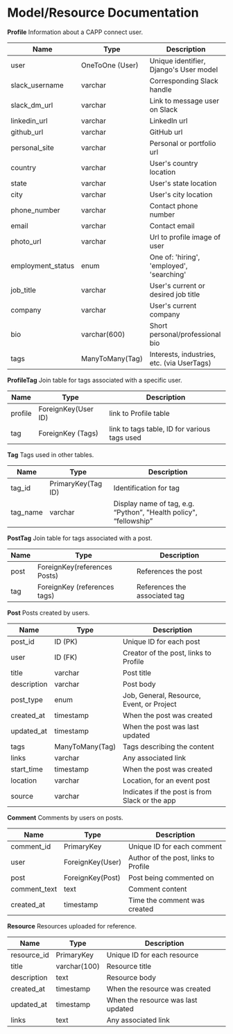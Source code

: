 # Model/Resource Documentation

**Profile**
Information about a CAPP connect user.

| Name              | Type                 | Description               |
| ----------------- | -------------------- | ------------------------- |
| user           | OneToOne (User)     | Unique identifier, Django's User model|
| slack_username | varchar | Corresponding Slack handle   |
| slack_dm_url | varchar | Link to message user on Slack   |
| linkedin_url| varchar | LinkedIn url   |
| github_url| varchar | GitHub url   |
| personal_site | varchar | Personal or portfolio url   |
| country | varchar | User's country location   |
| state | varchar | User's state location   |
| city | varchar | User's city location   |
| phone_number | varchar | Contact phone number   |
| email | varchar | Contact email   |
| photo_url       | varchar             | Url to profile image of user       |
| employment_status | enum | One of: 'hiring', 'employed', 'searching'   |
| job_title | varchar | User's current or desired job title  |
| company | varchar | User's current company  |
| bio | varchar(600) | Short personal/professional bio   |
| tags | ManyToMany(Tag) | Interests, industries, etc. (via UserTags)   |

**ProfileTag**
Join table for tags associated with a specific user.

| Name               | Type              | Description                                                  |
| ------------------ | ----------------- | ------------------------------------------------------------ |
| profile            |ForeignKey(User ID)| link to Profile table                                            |
| tag             | ForeignKey (Tags) | link to tags table, ID for various tags used                                     |

**Tag**
Tags used in other tables.

| Name               | Type              | Description                                                  |
| ------------------ | ----------------- | ------------------------------------------------------------ |
| tag_id             | PrimaryKey(Tag ID)| Identification for tag                                       |
| tag_name           | varchar           | Display name of tag, e.g. “Python”, "Health policy", “fellowship”          |

**PostTag**
Join table for tags associated with a post.

| Name               | Type                         | Description                                                  |
| ------------------ | ---------------------------- | ------------------------------------------------------------ |
| post            | ForeignKey(references Posts) | References the post                                          |
| tag             | ForeignKey (references tags) | References the associated tag                                |

**Post**
Posts created by users.

| Name               | Type              | Description                                                  |
| ------------------ | ----------------- | ------------------------------------------------------------ |
| post_id            | ID (PK)           | Unique ID for each post                                      |
| user            |  ID (FK)          |  Creator of the post, links to Profile                                         |
| title              |   varchar         |  Post title                                                  |
| description        |  varchar          |  Post body                                                   |
| post_type                |  enum  |  Job, General, Resource, Event, or Project                                 |
| created_at         |  timestamp        | When the post was created |
| updated_at         |  timestamp        | When the post was last updated |
| tags                |  ManyToMany(Tag)  |  Tags describing the content                                 |
| links              |  varchar          |  Any associated link                                         |
| start_time        |  timestamp        | When the post was created |
| location              |  varchar          |  Location, for an event post                                         |
| source                | varchar  | Indicates if the post is from Slack or the app                                 |

**Comment**
Comments by users on posts.

| Name         | Type              | Description                              |
|--------------|-------------------|------------------------------------------|
| comment_id   | PrimaryKey        | Unique ID for each comment                |
| user         | ForeignKey(User)  | Author of the post, links to Profile                   |
| post         | ForeignKey(Post)  | Post being commented on                          |
| comment_text | text              | Comment content         |
| created_at   | timestamp         | Time the comment was created             |

**Resource**
Resources uploaded for reference.

| Name       | Type         | Description                         |
|------------|--------------|-------------------------------------|
| resource_id| PrimaryKey   | Unique ID for each resource         |
| title      | varchar(100) | Resource title                      |
| description| text         | Resource body                |
| created_at | timestamp    | When the resource was created       |
| updated_at | timestamp    | When the resource was last updated               |
| links      | text         | Any associated link |
